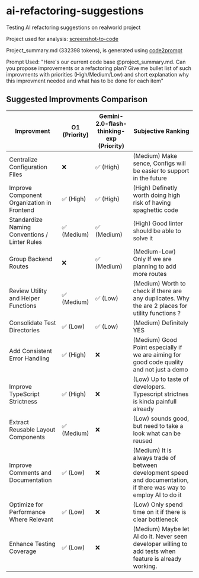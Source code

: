 # ai-refactoring-suggestions
Testing AI refactoring suggestions on realworld project

Project used for analysis: [screenshot-to-code](https://github.com/abi/screenshot-to-code)

Project_summary.md (332398 tokens), is generated using [code2prompt](https://github.com/raphaelmansuy/code2prompt)


Prompt Used: 
"Here's our current code base  @project_summary.md. Can you propose improvements or a refactoring plan? Give me bullet list of such improvments with priorities (High/Medium/Low) and short explanation why this improvment needed and what has to be done for each item"


## Suggested Improvments Comparison

| Improvment                                        | O1 (Priority) | Gemini-2.0-flash-thinking-exp (Priority) | Subjective Ranking |
| ------------------------------------------------- | ------------- | ---------------------------------------- | ------------- |
| Centralize Configuration Files                    | ❌            | ✅ (High)                                | (Medium) Make sence, Configs will be easier to support in the future         |
| Improve Component Organization in Frontend        | ✅ (High)     | ✅ (High)                                | (High) Definetly worth doing high risk of having spaghettic code              |
| Standardize Naming Conventions / Linter Rules                    | ✅ (Medium)             | ✅ (Medium)                              | (High) Good linter should be able to solve it              |
| Group Backend Routes                              | ❌            | ✅ (Medium)                              | (Medium-Low) Only If we are planning to add more routes             |
| Review Utility and Helper Functions               | ✅ (Medium)   | ✅ (Low)                                 | (Medium) Worth to check if there are any duplicates. Why the are 2 places for utility functions ?           |
| Consolidate Test Directories                      | ✅ (Low)      | ✅ (Low)                                 | (Medium) Definitely YES              |
| Add Consistent Error Handling                     | ✅ (High)     | ❌                                       | (Medium) Good Point especially if we are aiming for good code quality and not just a demo            |
| Improve TypeScript Strictness                     | ✅ (High)     | ❌                                       | (Low) Up to taste of developers. Typescript strictnes is kinda painfull already            |
| Extract Reusable Layout Components                | ✅ (Medium)   | ❌                                       | (Low) sounds good, but need to take a look what can be reused               |
| Improve Comments and Documentation                | ✅ (Low)      | ❌                                       | (Medium) It is always trade of between development speed and documentation, if there was way to employ AI to do it              |
| Optimize for Performance Where Relevant           | ✅ (Low)      | ❌                                       | (Low) Only spend time on it if there is clear bottleneck              |
| Enhance Testing Coverage                          | ✅ (Low)      | ❌                                       | (Medium) Maybe let AI do it. Never seen developer willing to add tests when feature is already working.              | 
